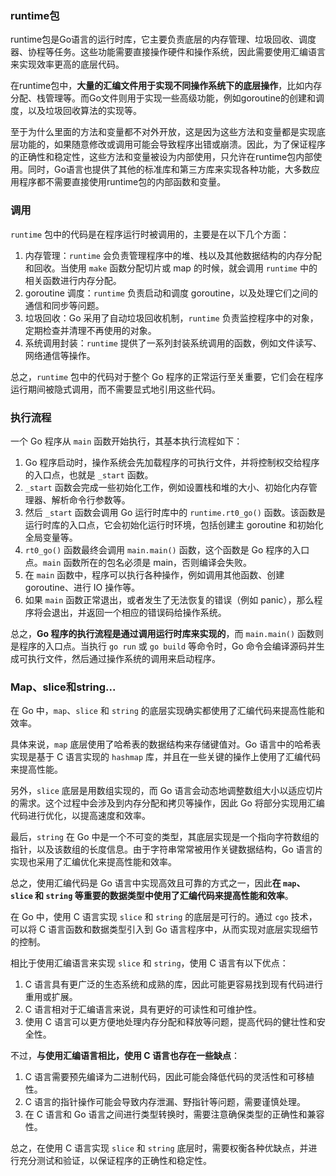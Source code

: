### runtime包

runtime包是Go语言的运行时库，它主要负责底层的内存管理、垃圾回收、调度器、协程等任务。这些功能需要直接操作硬件和操作系统，因此需要使用汇编语言来实现效率更高的底层代码。

在runtime包中，**大量的汇编文件用于实现不同操作系统下的底层操作**，比如内存分配、栈管理等。而Go文件则用于实现一些高级功能，例如goroutine的创建和调度，以及垃圾回收算法的实现等。

至于为什么里面的方法和变量都不对外开放，这是因为这些方法和变量都是实现底层功能的，如果随意修改或调用可能会导致程序出错或崩溃。因此，为了保证程序的正确性和稳定性，这些方法和变量被设为内部使用，只允许在runtime包内部使用。同时，Go语言也提供了其他的标准库和第三方库来实现各种功能，大多数应用程序都不需要直接使用runtime包的内部函数和变量。

### 调用

`runtime` 包中的代码是在程序运行时被调用的，主要是在以下几个方面：

1. 内存管理：`runtime` 会负责管理程序中的堆、栈以及其他数据结构的内存分配和回收。当使用 `make` 函数分配切片或 map 的时候，就会调用 `runtime` 中的相关函数进行内存分配。
2. goroutine 调度：`runtime` 负责启动和调度 goroutine，以及处理它们之间的通信和同步等问题。
3. 垃圾回收：Go 采用了自动垃圾回收机制，`runtime` 负责监控程序中的对象，定期检查并清理不再使用的对象。
4. 系统调用封装：`runtime` 提供了一系列封装系统调用的函数，例如文件读写、网络通信等操作。

总之，`runtime` 包中的代码对于整个 Go 程序的正常运行至关重要，它们会在程序运行期间被隐式调用，而不需要显式地引用这些代码。

### 执行流程

一个 Go 程序从 `main` 函数开始执行，其基本执行流程如下：

1. Go 程序启动时，操作系统会先加载程序的可执行文件，并将控制权交给程序的入口点，也就是 `_start` 函数。
2. `_start` 函数会完成一些初始化工作，例如设置栈和堆的大小、初始化内存管理器、解析命令行参数等。
3. 然后 `_start` 函数会调用 Go 运行时库中的 `runtime.rt0_go()` 函数。该函数是运行时库的入口点，它会初始化运行时环境，包括创建主 goroutine 和初始化全局变量等。
4. `rt0_go()` 函数最终会调用 `main.main()` 函数，这个函数是 Go 程序的入口点。`main` 函数所在的包名必须是 main，否则编译会失败。
5. 在 `main` 函数中，程序可以执行各种操作，例如调用其他函数、创建 goroutine、进行 IO 操作等。
6. 如果 `main` 函数正常退出，或者发生了无法恢复的错误（例如 panic），那么程序将会退出，并返回一个相应的错误码给操作系统。

总之，**Go 程序的执行流程是通过调用运行时库来实现的**，而 `main.main()` 函数则是程序的入口点。当执行 `go run` 或 `go build` 等命令时，Go 命令会编译源码并生成可执行文件，然后通过操作系统的调用来启动程序。

### Map、slice和string...

在 Go 中，`map`、`slice` 和 `string` 的底层实现确实都使用了汇编代码来提高性能和效率。

具体来说，`map` 底层使用了哈希表的数据结构来存储键值对。Go 语言中的哈希表实现是基于 C 语言实现的 `hashmap` 库，并且在一些关键的操作上使用了汇编代码来提高性能。

另外，`slice` 底层是用数组实现的，而 Go 语言会动态地调整数组大小以适应切片的需求。这个过程中会涉及到内存分配和拷贝等操作，因此 Go 将部分实现用汇编代码进行优化，以提高速度和效率。

最后，`string` 在 Go 中是一个不可变的类型，其底层实现是一个指向字符数组的指针，以及该数组的长度信息。由于字符串常常被用作关键数据结构，Go 语言的实现也采用了汇编优化来提高性能和效率。

总之，使用汇编代码是 Go 语言中实现高效且可靠的方式之一，因此**在 `map`、`slice` 和 `string` 等重要的数据类型中使用了汇编代码来提高性能和效率**。



在 Go 中，使用 C 语言实现 `slice` 和 `string` 的底层是可行的。通过 `cgo` 技术，可以将 C 语言函数和数据类型引入到 Go 语言程序中，从而实现对底层实现细节的控制。

相比于使用汇编语言来实现 `slice` 和 `string`，使用 C 语言有以下优点：

1. C 语言具有更广泛的生态系统和成熟的库，因此可能更容易找到现有代码进行重用或扩展。
2. C 语言相对于汇编语言来说，具有更好的可读性和可维护性。
3. 使用 C 语言可以更方便地处理内存分配和释放等问题，提高代码的健壮性和安全性。

不过，**与使用汇编语言相比，使用 C 语言也存在一些缺点**：

1. C 语言需要预先编译为二进制代码，因此可能会降低代码的灵活性和可移植性。
2. C 语言的指针操作可能会导致内存泄漏、野指针等问题，需要谨慎处理。
3. 在 C 语言和 Go 语言之间进行类型转换时，需要注意确保类型的正确性和兼容性。

总之，在使用 C 语言实现 `slice` 和 `string` 底层时，需要权衡各种优缺点，并进行充分测试和验证，以保证程序的正确性和稳定性。
